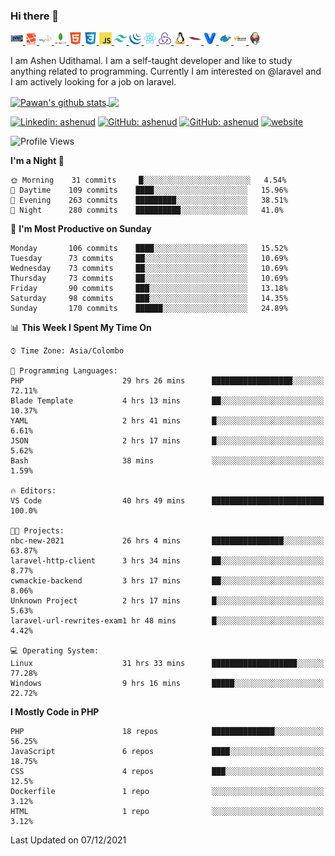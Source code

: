 ### Hi there 👋

<a align="center" href="https://github.com/ashenud"> <img width="20px" src="https://raw.githubusercontent.com/devicons/devicon/master/icons/php/php-original.svg" alt="ashenud: PHP" /> <img width="18px" src="https://raw.githubusercontent.com/devicons/devicon/master/icons/laravel/laravel-plain-wordmark.svg" alt="ashenud: Laravel" /> <img width="20px" src="https://raw.githubusercontent.com/devicons/devicon/master/icons/mysql/mysql-original-wordmark.svg" alt="ashenud: MySQL" /> <img width="20px" src="https://raw.githubusercontent.com/devicons/devicon/master/icons/mongodb/mongodb-original-wordmark.svg" alt="ashenud: mongoDB" />  <img width="20px" src="https://raw.githubusercontent.com/devicons/devicon/master/icons/html5/html5-original.svg" alt="ashenud: HTML5" /> <img width="20px" src="https://raw.githubusercontent.com/devicons/devicon/master/icons/css3/css3-original.svg" alt="ashenud: CSS3" /> <img width="20px" src="https://raw.githubusercontent.com/devicons/devicon/master/icons/javascript/javascript-original.svg" alt="ashenud: Javascript" /> <img width="20px" src="https://raw.githubusercontent.com/devicons/devicon/master/icons/tailwindcss/tailwindcss-plain.svg" alt="ashenud: Tailwindcss" /> <img width="20px" src="https://raw.githubusercontent.com/devicons/devicon/master/icons/jquery/jquery-original.svg" alt="ashenud: Jquery" /> <img width="20px" src="https://raw.githubusercontent.com/devicons/devicon/master/icons/react/react-original.svg" alt="ashenud: React" /> <img width="20px" src="https://raw.githubusercontent.com/devicons/devicon/master/icons/redux/redux-original.svg" alt="ashenud: Redux" /> <img width="20px" src="https://raw.githubusercontent.com/devicons/devicon/master/icons/linux/linux-original.svg" alt="ashenud: Linux" /> <img width="20px" src="https://raw.githubusercontent.com/devicons/devicon/master/icons/apache/apache-original.svg" alt="ashenud: Apache" /> <img width="20px" src="https://raw.githubusercontent.com/devicons/devicon/master/icons/vagrant/vagrant-original.svg" alt="ashenud: Vagrant" /> <img width="20px" src="https://raw.githubusercontent.com/devicons/devicon/master/icons/docker/docker-original.svg" alt="ashenud: Docker" /> <img width="20px" src="https://raw.githubusercontent.com/devicons/devicon/master/icons/amazonwebservices/amazonwebservices-original-wordmark.svg" alt="ashenud: AWS" /> <img width="20px" src="https://raw.githubusercontent.com/devicons/devicon/master/icons/jenkins/jenkins-original.svg" alt="ashenud: Jenkins" /> </a>

I am Ashen Udithamal. I am a self-taught developer and like to study anything related to programming. Currently I am interested on @laravel and I am actively looking for a job on laravel.

<a href="https://github.com/ashenud">
    <img height="150px" align="center" src="https://github-readme-stats.vercel.app/api?username=ashenud&show_icons=true&theme=nord&line_height=27" alt="Pawan's github stats"/>
</a>
<a href="https://github.com/ashenud">
    <img height="150px" align="center" src="https://github-readme-stats.vercel.app/api/top-langs/?username=ashenud&theme=nord&layout=compact&langs_count=6" />
</a>

[![Linkedin: ashenud](https://img.shields.io/badge/-ashenud-blue?style=flat-square&logo=Linkedin&logoColor=white&link=https://www.linkedin.com/in/ashenud/)](https://www.linkedin.com/in/ashenud/)
[![GitHub: ashenud](https://img.shields.io/github/followers/ashenud?label=follow&style=social)](https://github.com/ashenud)
[![GitHub: ashenud](https://img.shields.io/github/stars/ashenud?label=stars&style=social)](https://github.com/ashenud)
[![website](https://img.shields.io/badge/PortfolioWebsite-ashenud.live-2648ff?style=flat-square&logo=google-chrome)](https://ashenud.live/)

<!--START_SECTION:waka-->
![Profile Views](http://img.shields.io/badge/Profile%20Views-72-blue)

**I'm a Night 🦉** 

```text
🌞 Morning    31 commits     █░░░░░░░░░░░░░░░░░░░░░░░░   4.54% 
🌆 Daytime    109 commits    ████░░░░░░░░░░░░░░░░░░░░░   15.96% 
🌃 Evening    263 commits    █████████░░░░░░░░░░░░░░░░   38.51% 
🌙 Night      280 commits    ██████████░░░░░░░░░░░░░░░   41.0%

```
📅 **I'm Most Productive on Sunday** 

```text
Monday       106 commits    ████░░░░░░░░░░░░░░░░░░░░░   15.52% 
Tuesday      73 commits     ██░░░░░░░░░░░░░░░░░░░░░░░   10.69% 
Wednesday    73 commits     ██░░░░░░░░░░░░░░░░░░░░░░░   10.69% 
Thursday     73 commits     ██░░░░░░░░░░░░░░░░░░░░░░░   10.69% 
Friday       90 commits     ███░░░░░░░░░░░░░░░░░░░░░░   13.18% 
Saturday     98 commits     ███░░░░░░░░░░░░░░░░░░░░░░   14.35% 
Sunday       170 commits    ██████░░░░░░░░░░░░░░░░░░░   24.89%

```


📊 **This Week I Spent My Time On** 

```text
⌚︎ Time Zone: Asia/Colombo

💬 Programming Languages: 
PHP                      29 hrs 26 mins      ██████████████████░░░░░░░   72.11% 
Blade Template           4 hrs 13 mins       ██░░░░░░░░░░░░░░░░░░░░░░░   10.37% 
YAML                     2 hrs 41 mins       █░░░░░░░░░░░░░░░░░░░░░░░░   6.61% 
JSON                     2 hrs 17 mins       █░░░░░░░░░░░░░░░░░░░░░░░░   5.62% 
Bash                     38 mins             ░░░░░░░░░░░░░░░░░░░░░░░░░   1.59%

🔥 Editors: 
VS Code                  40 hrs 49 mins      █████████████████████████   100.0%

🐱‍💻 Projects: 
nbc-new-2021             26 hrs 4 mins       ████████████████░░░░░░░░░   63.87% 
laravel-http-client      3 hrs 34 mins       ██░░░░░░░░░░░░░░░░░░░░░░░   8.77% 
cwmackie-backend         3 hrs 17 mins       ██░░░░░░░░░░░░░░░░░░░░░░░   8.06% 
Unknown Project          2 hrs 17 mins       █░░░░░░░░░░░░░░░░░░░░░░░░   5.63% 
laravel-url-rewrites-exam1 hr 48 mins        █░░░░░░░░░░░░░░░░░░░░░░░░   4.42%

💻 Operating System: 
Linux                    31 hrs 33 mins      ███████████████████░░░░░░   77.28% 
Windows                  9 hrs 16 mins       █████░░░░░░░░░░░░░░░░░░░░   22.72%

```

**I Mostly Code in PHP** 

```text
PHP                      18 repos            ██████████████░░░░░░░░░░░   56.25% 
JavaScript               6 repos             ████░░░░░░░░░░░░░░░░░░░░░   18.75% 
CSS                      4 repos             ███░░░░░░░░░░░░░░░░░░░░░░   12.5% 
Dockerfile               1 repo              ░░░░░░░░░░░░░░░░░░░░░░░░░   3.12% 
HTML                     1 repo              ░░░░░░░░░░░░░░░░░░░░░░░░░   3.12%

```



 Last Updated on 07/12/2021
<!--END_SECTION:waka-->
